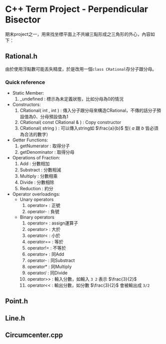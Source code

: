 # C++ Term Project - Perpendicular Bisector
期末project之一，用來找坐標平面上不共線三點形成之三角形的外心，內容如下：

## Rational.h
由於使用浮點數可能丟失精度，於是改用一個`class CRational`存分子跟分母。
### Quick reference
- Static Member: 
    1. _undefined : 標示為未定義狀態，比如分母為0的情況
- Constructors: 
    1. CRational( int , int ) :
        傳入分子跟分母來構造CRational，不傳的話分子預設值為0、分母預設值為1
    2. CRational( const CRational & ) :
        Copy constructor
    3. CRational( string ) : 
        可以傳入string如 $\frac{a}{b}$ 型(  $a$ 跟 $b$ 皆必須為合法的數字）
- Getter Functions:
    1. getNumerator :  取得分子
    2. getDenominator :  取得分母
- Operations of Fraction: 
    1. Add :  分數相加
    2. Substract :  分數相減
    3. Multiply :  分數相乘
    4. Divide :  分數相除
    5. Reduction :  約分
- Operator overloadings: 
    - Unary operators
        1. operator+ : 正號
        2. operator- : 負號
    - Binary operators
        1. operator= : assign運算子 
        2. operator> : 大於
        3. operator< : 小於
        4. operator== : 等於
        5. operator!= : 不等於
        6. operator+ : 同Add
        7. operator- : 同Substract
        8. operator* : 同Multiply
        9. operator/ : 同Divide
        11. operator>> : 輸入分數，如輸入 `3 2` 表示 $\frac{3}{2}$
        12. operator<< : 輸出分數，如分數 $\frac{3}{2}$ 會被輸出成 `3/2`
## Point.h

## Line.h

## Circumcenter.cpp
